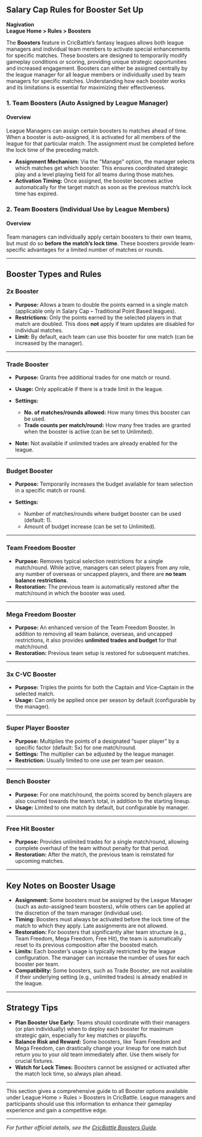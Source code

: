 ## Salary Cap Rules for Booster Set Up
 **Nagivation**  
 **League Home > Rules > Boosters**

The **Boosters** feature in CricBattle’s fantasy leagues allows both league managers and individual team members to activate special enhancements for specific matches. These boosters are designed to temporarily modify gameplay conditions or scoring, providing unique strategic opportunities and increased engagement. Boosters can either be assigned centrally by the league manager for all league members or individually used by team managers for specific matches. Understanding how each booster works and its limitations is essential for maximizing their effectiveness.

### 1. Team Boosters (Auto Assigned by League Manager)

#### Overview

League Managers can assign certain boosters to matches ahead of time. When a booster is auto-assigned, it is activated for all members of the league for that particular match. The assignment must be completed before the lock time of the preceding match.

* **Assignment Mechanism:** Via the "Manage" option, the manager selects which matches get which booster. This ensures coordinated strategic play and a level playing field for all teams during those matches.
* **Activation Timing:** Once assigned, the booster becomes active automatically for the target match as soon as the previous match’s lock time has expired.

### 2. Team Boosters (Individual Use by League Members)

#### Overview

Team managers can individually apply certain boosters to their own teams, but must do so **before the match’s lock time**. These boosters provide team-specific advantages for a limited number of matches or rounds.

---

## Booster Types and Rules

### 2x Booster

* **Purpose:** Allows a team to double the points earned in a single match (applicable only in Salary Cap – Traditional Point Based leagues).
* **Restrictions:** Only the points earned by the selected players in that match are doubled. This does **not** apply if team updates are disabled for individual matches.
* **Limit:** By default, each team can use this booster for one match (can be increased by the manager).

---

### Trade Booster

* **Purpose:** Grants free additional trades for one match or round.
* **Usage:** Only applicable if there is a trade limit in the league.
* **Settings:**

  * **No. of matches/rounds allowed:** How many times this booster can be used.
  * **Trade counts per match/round:** How many free trades are granted when the booster is active (can be set to Unlimited).
* **Note:** Not available if unlimited trades are already enabled for the league.

---

### Budget Booster

* **Purpose:** Temporarily increases the budget available for team selection in a specific match or round.
* **Settings:**

  * Number of matches/rounds where budget booster can be used (default: 1).
  * Amount of budget increase (can be set to Unlimited).

---

### Team Freedom Booster

* **Purpose:** Removes typical selection restrictions for a single match/round. While active, managers can select players from any role, any number of overseas or uncapped players, and there are **no team balance restrictions**.
* **Restoration:** The previous team is automatically restored after the match/round in which the booster was used.

---

### Mega Freedom Booster

* **Purpose:** An enhanced version of the Team Freedom Booster. In addition to removing all team balance, overseas, and uncapped restrictions, it also provides **unlimited trades and budget** for that match/round.
* **Restoration:** Previous team setup is restored for subsequent matches.

---

### 3x C-VC Booster

* **Purpose:** Triples the points for both the Captain and Vice-Captain in the selected match.
* **Usage:** Can only be applied once per season by default (configurable by the manager).

---

### Super Player Booster

* **Purpose:** Multiplies the points of a designated “super player” by a specific factor (default: 5x) for one match/round.
* **Settings:** The multiplier can be adjusted by the league manager.
* **Restriction:** Usually limited to one use per team per season.

---

### Bench Booster

* **Purpose:** For one match/round, the points scored by bench players are also counted towards the team’s total, in addition to the starting lineup.
* **Usage:** Limited to one match by default, but configurable by manager.

---

### Free Hit Booster

* **Purpose:** Provides unlimited trades for a single match/round, allowing complete overhaul of the team without penalty for that period.
* **Restoration:** After the match, the previous team is reinstated for upcoming matches.

---

## Key Notes on Booster Usage

* **Assignment:** Some boosters must be assigned by the League Manager (such as auto-assigned team boosters), while others can be applied at the discretion of the team manager (individual use).
* **Timing:** Boosters must always be activated before the lock time of the match to which they apply. Late assignments are not allowed.
* **Restoration:** For boosters that significantly alter team structure (e.g., Team Freedom, Mega Freedom, Free Hit), the team is automatically reset to its previous composition after the boosted match.
* **Limits:** Each booster’s usage is typically restricted by the league configuration. The manager can increase the number of uses for each booster per team.
* **Compatibility:** Some boosters, such as Trade Booster, are not available if their underlying setting (e.g., unlimited trades) is already enabled in the league.

---

## Strategy Tips

* **Plan Booster Use Early:** Teams should coordinate with their managers (or plan individually) when to deploy each booster for maximum strategic gain, especially for key matches or playoffs.
* **Balance Risk and Reward:** Some boosters, like Team Freedom and Mega Freedom, can drastically change your lineup for one match but return you to your old team immediately after. Use them wisely for crucial fixtures.
* **Watch for Lock Times:** Boosters cannot be assigned or activated after the match lock time, so always plan ahead.

---

This section gives a comprehensive guide to all Booster options available under League Home > Rules > Boosters in CricBattle. League managers and participants should use this information to enhance their gameplay experience and gain a competitive edge.

---

*For further official details, see the [CricBattle Boosters Guide](https://fantasycricket.cricbattle.com/HowToPlay/SalaryCap?LeagueModel=SalaryCap).*
